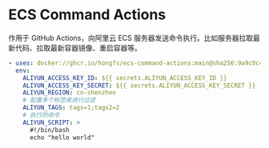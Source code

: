 # ECS Command Actions

作用于 GitHub Actions，向阿里云 ECS 服务器发送命令执行。比如服务器拉取最新代码、拉取最新容器镜像、重启容器等。

```yaml
- uses: docker://ghcr.io/hongfs/ecs-command-actions:main@sha256:9a9c0c497c4e856625660948f1bf21fb6912744901537b5bcc924e15d16ce6c5
  env:
    ALIYUN_ACCESS_KEY_ID: ${{ secrets.ALIYUN_ACCESS_KEY_ID }}
    ALIYUN_ACCESS_KEY_SECRET: ${{ secrets.ALIYUN_ACCESS_KEY_SECRET }}
    ALIYUN_REGION: cn-shenzhen
    # 配置多个标签来进行过滤
    ALIYUN_TAGS: tags=1;tags2=2
    # 执行的命令
    ALIYUN_SCRIPT: >
      #!/bin/bash
      echo "hello world"
```